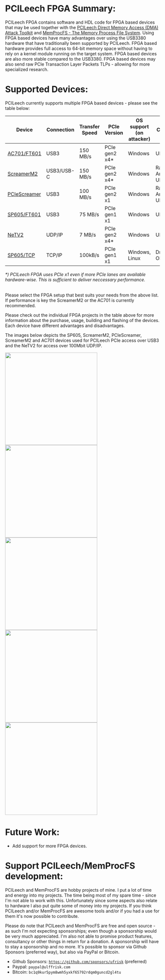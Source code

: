 PCILeech FPGA Summary:
=================
PCILeech FPGA contains software and HDL code for FPGA based devices that may be used together with the [PCILeech Direct Memory Access (DMA) Attack Toolkit](https://github.com/ufrisk/pcileech/) and [MemProcFS - The Memory Process File System](https://github.com/ufrisk/MemProcFS/).
Using FPGA based devices have many advantages over using the USB3380 hardware that have traditionally been supported by PCILeech. 
FPGA based hardware provides full access to 64-bit memory space without having to rely on a kernel module running on the target system. 
FPGA based devices are also more stable compared to the USB3380. FPGA based devices may also send raw PCIe Transaction Layer Packets TLPs - allowing for more specialized research.

Supported Devices:
=================
PCILeech currently supports multiple FPGA based devices - please see the table below:

| Device                       | Connection | Transfer Speed | PCIe Version  | OS support<br>(on attacker) | Creator         |
| ---------------------------- | ---------- | -------------- | ------------- | ------------------------ | --------------- |
| [AC701/FT601](ac701_ft601)   | USB3       | 150 MB/s       | PCIe gen2 x4* | Windows                  | Ulf Frisk       |
| [ScreamerM2](ScreamerM2)     | USB3/USB-C | 150 MB/s       | PCIe gen2 x4* | Windows                  | Ramtin Amin<br>Ulf Frisk |
| [PCIeScreamer](pciescreamer) | USB3       | 100 MB/s       | PCIe gen2 x1  | Windows                  | Ramtin Amin<br>Ulf Frisk |
| [SP605/FT601](sp605_ft601)   | USB3       | 75 MB/s        | PCIe gen1 x1  | Windows                  | Ulf Frisk       |
| [NeTV2](NeTV2)               | UDP/IP     | 7 MB/s         | PCIe gen2 x4* | Windows                  | Ulf Frisk       |
| [SP605/TCP](https://github.com/Cr4sh/s6_pcie_microblaze) | TCP/IP | 100kB/s | PCIe gen1 x1 | Windows, Linux | Dmytro Oleksiuk |

###### *) PCILeech FPGA uses PCIe x1 even if more PCIe lanes are available hardware-wise. This is sufficient to deliver neccessary performance.

Please select the FPGA setup that best suits your needs from the above list. If performance is key the ScreamerM2 or the AC701 is currently recommended.

Please check out the individual FPGA projects in the table above for more information about the purchase, usage, building and flashing of the devices. Each device have different advantages and disadvantages.

The images below depicts the SP605, ScreamerM2, PCIeScreamer, ScreamerM2 and AC701 devices used for PCILeech PCIe access over USB3 and the NeTV2 for access over 100Mbit UDP/IP.

<img src="https://gist.github.com/ufrisk/c5ba7b360335a13bbac2515e5e7bb9d7/raw/31a153ab0ee8769e5971bfc2ed955008f422be21/_gh_sp605_front.jpg" height="300"/><img src="https://gist.githubusercontent.com/ufrisk/c5ba7b360335a13bbac2515e5e7bb9d7/raw/f806a68890c94561e53caa7758a5903bb01f5670/gh_m2_1.png" height="300"/><img src="https://gist.githubusercontent.com/ufrisk/c5ba7b360335a13bbac2515e5e7bb9d7/raw/2dec37bf6f495b419fd78ff616beede45af6cec1/_gh_pciescreamer1.jpg" height="300"/>
<img src="https://gist.github.com/ufrisk/c5ba7b360335a13bbac2515e5e7bb9d7/raw/31a153ab0ee8769e5971bfc2ed955008f422be21/_gh_ac701_front.jpg" height="300"/><img src="https://gist.githubusercontent.com/ufrisk/c5ba7b360335a13bbac2515e5e7bb9d7/raw/2032adf8761dfdfc8bad86b08c2385b2497070be/_gh_netv2_1.jpg" height="300"/>

Future Work:
=================
* Add support for more FPGA devices.

Support PCILeech/MemProcFS development:
=======================================
PCILeech and MemProcFS are hobby projects of mine. I put a lot of time and energy into my projects. The time being most of my spare time - since I'm not able to work with this. Unfortunately since some aspects also relate to hardware I also put quite some of money into my projects. If you think PCILeech and/or MemProcFS are awesome tools and/or if you had a use for them it's now possible to contribute.

Please do note that PCILeech and MemProcFS are free and open source - as such I'm not expecting sponsorships; even though a sponsorship would be very much appreciated. I'm also not able to promise product features, consultancy or other things in return for a donation. A sponsorship will have to stay a sponsorship and no more. It's possible to sponsor via Github Sponsors (preferred way), but also via PayPal or Bitcoin.

 - Github Sponsors: [`https://github.com/sponsors/ufrisk`](https://github.com/sponsors/ufrisk) (preferred)
 - Paypal: `paypal@ulffrisk.com` 
 - Bitcoin: `bc1q9kur5pym8wmh5yxkf65792rdqm0guncd2gl4tu`
